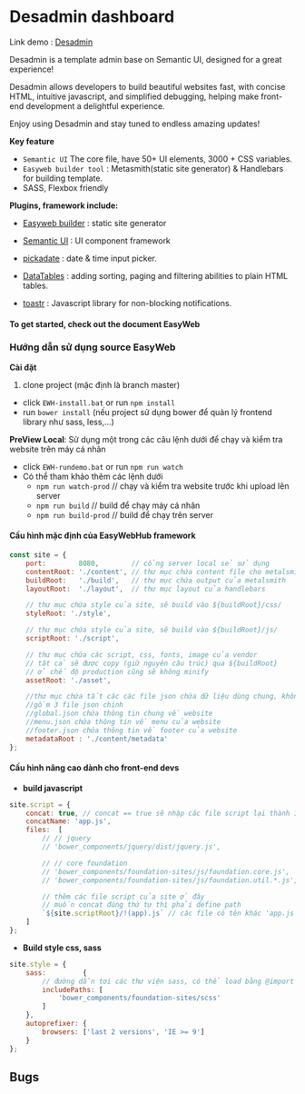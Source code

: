 # Desadmin dashboard 

Link demo : [Desadmin](https://gattadesmond.github.io/Desadmin/)

Desadmin is a template admin base on Semantic UI, designed for a great experience!

Desadmin allows developers to build beautiful websites fast, with concise HTML, intuitive javascript, and simplified debugging, helping make front-end development a delightful experience.

Enjoy using Desadmin and stay tuned to endless amazing updates! 

**Key feature**

* `Semantic UI` The core file, have 50+ UI elements, 3000 + CSS variables.
* `Easyweb builder tool` : Metasmith(static site generator) & Handlebars for building template.
* SASS, Flexbox friendly

**Plugins, framework include:**

* [Easyweb builder](https://github.com/easywebhub/easy-websites) : static site generator

* [Semantic UI](https://github.com/semantic-org/semantic-ui/) : UI component framework

* [pickadate](https://github.com/amsul/pickadate.js/) : date & time input picker.
* [DataTables](https://github.com/DataTables/DataTables) : adding sorting, paging and filtering abilities to plain HTML tables.
* [toastr](https://github.com/CodeSeven/toastr) : Javascript library for non-blocking notifications.


#### To get started, check out the document EasyWeb

### Hướng dẫn sử dụng source EasyWeb

**Cài đặt**
1. clone project (mặc định là branch master)
* click ```EWH-install.bat``` or run ```npm install```
* run ```bower install``` (nếu project sử dụng bower để quản lý frontend library như sass, less,...)

**PreView Local**: Sử dụng một trong các câu lệnh dưới để chạy và kiểm tra website trên máy cá nhân

  - click ```EWH-rundemo.bat``` or run ```npm run watch```      
  - Có thể tham khảo thêm các  lệnh dưới
     - ```npm run watch-prod``` // chạy và kiểm tra website trước khi upload lên server
     - ```npm run build```      // build để chạy máy cá nhân
     - ```npm run build-prod``` // build để chạy trên server

#### Cấu hình mặc định của EasyWebHub framework
```js
const site = {
    port:        8080,        // cổng server local sẻ sử dụng
    contentRoot: './content', // thư mục chứa content file cho metalsmith
    buildRoot:   './build',   // thư mục chứa output của metalsmith
    layoutRoot:  './layout',  // thư mục layout của handlebars

    // thư mục chứa style của site, sẽ build vào ${buildRoot}/css/
    styleRoot: './style',

    // thư mục chứa style của site, sẽ build vào ${buildRoot}/js/
    scriptRoot: './script',

    // thư mục chứa các script, css, fonts, image của vendor
    // tât cả sẽ được copy (giữ nguyên câu trúc) qua ${buildRoot}
    // ở chế độ production cũng sẽ không minify
    assetRoot: './asset',

    //thư mục chứa tất các các file json chứa dữ liệu dùng chung, không định nghĩa được trong file .md
    //gồm 3 file json chính
    //global.json chứa thông tin chung về website
    //menu.json chứa thông tin về menu của website
    //footer.json chứa thông tin về footer của website
    metadataRoot : './content/metadata'
};
```
#### Cấu hình nâng cao dành cho front-end devs
  - **build javascript**

```js
site.script = {
    concat: true, // concat == true sẽ nhập các file script lại thành 1 file duy nhất
    concatName: 'app.js',
    files:  [
        // // jquery
        // 'bower_components/jquery/dist/jquery.js',

        // // core foundation
        // 'bower_components/foundation-sites/js/foundation.core.js',
        // 'bower_components/foundation-sites/js/foundation.util.*.js',

        // thêm các file script của site ở đây
        // muốn concat đúng thứ tự thì phải define path
        `${site.scriptRoot}/!(app).js` // các file có tên khác 'app.js'
    ]
};
```

- **Build style css, sass**
```js
site.style = {
    sass:         {
        // đường dẫn tơi các thư viện sass, có thể load bằng @import
        includePaths: [
            'bower_components/foundation-sites/scss'
        ]
    },
    autoprefixer: {
        browsers: ['last 2 versions', 'IE >= 9']
    }
};
```


## Bugs
